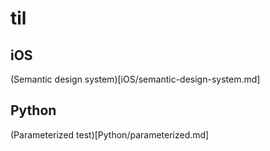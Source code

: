 # til

## iOS

(Semantic design system)[iOS/semantic-design-system.md]

## Python

(Parameterized test)[Python/parameterized.md]
